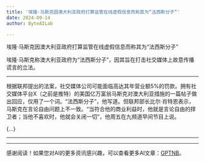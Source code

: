 ```yaml
---
title: '埃隆·马斯克因澳大利亚政府打算监管在线虚假信息而称其为“法西斯分子”'
date: 2024-09-14
author: ByteAILab

---
```


埃隆·马斯克因澳大利亚政府打算监管在线虚假信息而称其为“法西斯分子”

埃隆·马斯克称澳大利亚政府为“法西斯分子”，因其旨在打击社交媒体上故意传播谎言的立法。

---
根据联邦提出的法案，社交媒体公司可能面临高达其年营业额5%的罚款。拥有社交媒体平台X（之前是推特）的美国亿万富翁马斯克对澳大利亚措施的一篇帖子做出回应，仅用了一个词。“法西斯分子”，他写道。但联邦部长比尔·肖特恩表示，马斯克在言论自由问题上不一致。“当符合他的商业利益时，他就是言论自由的捍卫者；当他不喜欢时，他就会关闭一切”，他周五在九频道早间节目上说。

{...}

---
---
感谢阅读！如果您对AI的更多资讯感兴趣，可以查看更多AI文章：[GPTNB](https://gptnb.com)。